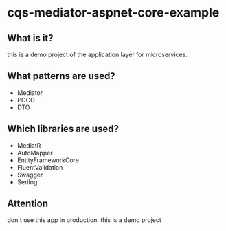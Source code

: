 # cqs-mediator-aspnet-core-example

## What is it?
this is a demo project of the application layer for microservices.

## What patterns are used?
- Mediator
- POCO
- DTO

## Which libraries are used?
- MediatR
- AutoMapper
- EntityFrameworkCore
- FluentValidation
- Swagger
- Serilog

## Attention
don't use this app in production. this is a demo project
